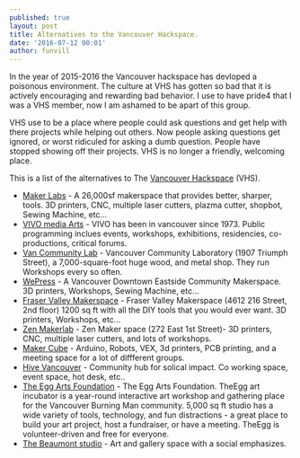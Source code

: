 ```yaml
---
published: true
layout: post
title: Alternatives to the Vancouver Hackspace.
date: '2016-07-12 00:01'
author: funvill
---
```


In the year of 2015-2016 the Vancouver hackspace has devloped a poisonous environment. The culture at VHS has gotten so bad that it is actively encouraging and rewarding bad behavior. I use to have pride4 that I was a VHS member, now I am ashamed to be apart of this group.

VHS use to be a place where people could ask questions and get help with there projects while helping out others. Now people asking questions get ignored, or worst ridiculed for asking a dumb question. People have stopped showing off their projects. VHS is no longer a friendly, welcoming place.

This is a list of the alternatives to The [Vancouver Hackspace](https://talk.hackspace.ca) (VHS). 

- [Maker Labs](http://www.makerlabs.com/) - A 26,000sf makerspace that provides better, sharper, tools. 3D printers, CNC, multiple laser cutters, plazma cutter, shopbot, Sewing Machine, etc...
- [VIVO media Arts](http://www.vivomediaarts.com) - VIVO has been in vancouver since 1973. Public programming inclues events, workshops, exhibitions, residencies, co-productions, critical forums. 
- [Van Community Lab](http://vancommunitylab.com/) - Vancouver Community Laboratory (1907 Triumph Street), a 7,000-square-foot huge wood, and metal shop. They run Workshops every so often.
- [WePress](https://wepress.ca/) - A Vancouver Downtown Eastside Community Makerspace. 3D printers, Workshops, Sewing Machine, etc... 
- [Fraser Valley Makerspace](http://fvmakers.com/) - Fraser Valley Makerspace (4612 216 Street, 2nd floor) 1200 sq ft with all the DIY tools that you would ever want. 3D printers, Workshops, etc... 
- [Zen Makerlab](http://zenmakerlab.com/) - Zen Maker space (272 East 1st Street)- 3D printers, CNC, multiple laser cutters, and lots of workshops. 
- [Maker Cube](http://makercube.ca/) - Arduino, Robots, VEX, 3d printers, PCB printing, and a meeting space for a lot of diffferent groups. 
- [Hive Vancouver](http://www.hivevancouver.com/) - Community hub for solical impact. Co working space, event space, hot desk, etc.. 
- [The Egg Arts Foundation](https://www.facebook.com/TheEggArtsFoundation/) - The Egg Arts Foundation. TheEgg art incubator is a year-round interactive art workshop and gathering place for the Vancouver Burning Man community. 5,000 sq ft studio has a wide variety of tools, technology, and fun distractions - a great place to build your art project, host a fundraiser, or have a meeting. TheEgg is volunteer-driven and free for everyone.
- [The Beaumont studio](http://thebeaumont.org/) - Art and gallery space with a social emphasizes.



